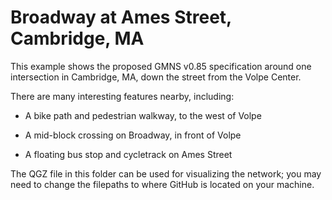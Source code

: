 # Broadway at Ames Street, Cambridge, MA

This example shows the proposed GMNS v0.85 specification around one
intersection in Cambridge, MA, down the street from the Volpe Center.

There are many interesting features nearby, including:

  - A bike path and pedestrian walkway, to the west of Volpe

  - A mid-block crossing on Broadway, in front of Volpe

  - A floating bus stop and cycletrack on Ames Street

The QGZ file in this folder can be used for visualizing the network; you
may need to change the filepaths to where GitHub is located on your
machine.
